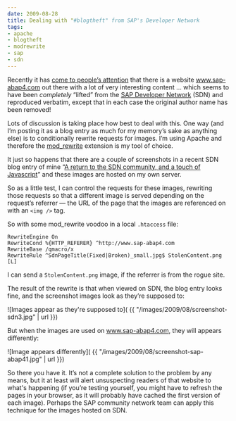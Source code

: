 ```yaml
---
date: 2009-08-28
title: Dealing with "#blogtheft" from SAP's Developer Network
tags:
- apache
- blogtheft
- modrewrite
- sap
- sdn
---
```



Recently it has [come to people’s attention](http://search.twitter.com/search?q=%23blogtheft) that there is a website www.sap-abap4.com out there with a lot of very interesting content … which seems to have been *completely* “lifted” from the [SAP Developer Network](http://www.sdn.sap.com) (SDN) and reproduced verbatim, except that in each case the original author name has been removed!

Lots of discussion is taking place how best to deal with this. One way (and I’m posting it as a blog entry as much for my memory’s sake as anything else) is to conditionally rewrite requests for images. I’m using Apache and therefore the [mod_rewrite](http://httpd.apache.org/docs/2.0/mod/mod_rewrite.html) extension is my tool of choice.

It just so happens that there are a couple of screenshots in a recent SDN blog entry of mine “[A return to the SDN community, and a touch of Javascript](https://blogs.sap.com/2009/05/27/a-return-to-the-sdn-community-and-a-touch-of-javascript/)” and these images are hosted on my own server.

So as a little test, I can control the requests for these images, rewriting those requests so that a different image is served depending on the request’s referrer — the URL of the page that the images are referenced on with an `<img />` tag.

So with some mod_rewrite voodoo in a local `.htaccess` file:

```
RewriteEngine On
RewriteCond %{HTTP_REFERER} ^http://www.sap-abap4.com
RewriteBase /qmacro/x
RewriteRule ^SdnPageTitle(Fixed|Broken)_small.jpg$ StolenContent.png [L]
```

I can send a `StolenContent.png` image, if the referrer is from the rogue site.

The result of the rewrite is that when viewed on SDN, the blog entry looks fine, and the screenshot images look as they’re supposed to:

![Images appear as they're supposed to]( {{ "/images/2009/08/screenshot-sdn3.jpg" | url }})

But when the images are used on www.sap-abap4.com, they will appears differently:

![Image appears differently]( {{ "/images/2009/08/screenshot-sap-abap41.jpg" | url }})

So there you have it. It’s not a complete solution to the problem by any means, but it at least will alert unsuspecting readers of that website to what's happening (if you’re testing yourself, you might have to refresh the pages in your browser, as it will probably have cached the first version of each image). Perhaps the SAP community network team can apply this technique for the images hosted on SDN.
